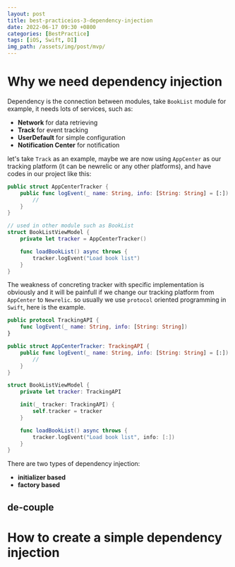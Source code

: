 ```yaml
---
layout: post
title: best-practiceios-3-dependency-injection
date: 2022-06-17 09:30 +0800
categories: [BestPractice]
tags: [iOS, Swift, DI]
img_path: /assets/img/post/mvp/
---
```


# Why we need dependency injection

Dependency is the connection between modules, take `BookList` module for example, it needs lots of services, such as:
- **Network** for data retrieving
- **Track** for event tracking
- **UserDefault** for simple configuration
- **Notification Center** for notification

let's take `Track` as an example, maybe we are now using `AppCenter` as our tracking platform (it can be newrelic or any other platforms), and have codes in our project like this:
```swift
public struct AppCenterTracker {
    public func logEvent(_ name: String, info: [String: String] = [:]) {
        //
    }
}

// used in other module such as BookList
struct BookListViewModel {
    private let tracker = AppCenterTracker()

    func loadBookList() async throws {
        tracker.logEvent("Load book list")
    }
}

```

The weakness of concreting tracker with specific implementation is obviously and it will be painfull if we change our tracking platform from `AppCenter` to `Newrelic`. so usually we use `protocol` oriented programming in `Swift`, here is the example.
```swift
public protocol TrackingAPI {
    func logEvent(_ name: String, info: [String: String])
}

public struct AppCenterTracker: TrackingAPI {
    public func logEvent(_ name: String, info: [String: String] = [:]) {
        //
    }
}

struct BookListViewModel {
    private let tracker: TrackingAPI

    init(_ tracker: TrackingAPI) {
        self.tracker = tracker
    }

    func loadBookList() async throws {
        tracker.logEvent("Load book list", info: [:])
    }
}

```

There are two types of dependency injection:
- **initializer based**
- **factory based**

## de-couple




# How to create a simple dependency injection

